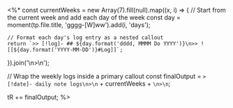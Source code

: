 <%*
const currentWeeks = new Array(7).fill(null).map((x, i) => {
    // Start from the current week and add each day of the week
    const day = moment(tp.file.title, 'gggg-[W]ww').add(i, 'days');

    // Format each day's log entry as a nested callout
    return `>> [!log]- ## ${day.format('dddd, MMMM Do YYYY')}\n>> ![[${day.format('YYYY-MM-DD')}#Log]]`;
}).join('\n>\n');

// Wrap the weekly logs inside a primary callout
const finalOutput = `> [!date]- daily note logs\n>\n` + currentWeeks + `\n>\n`;

tR += finalOutput;
%>
